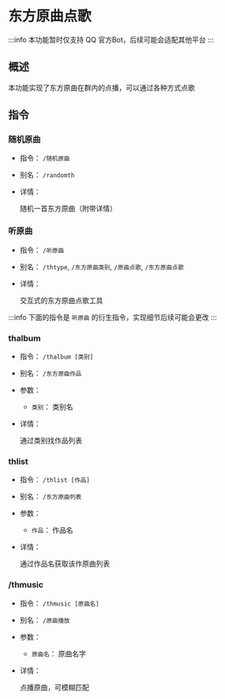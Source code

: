 # 东方原曲点歌

:::info
本功能暂时仅支持 QQ 官方Bot，后续可能会适配其他平台
:::

## 概述

本功能实现了东方原曲在群内的点播，可以通过各种方式点歌

## 指令

### 随机原曲

- 指令： `/随机原曲`

- 别名： `/randomth`

- 详情：

  随机一首东方原曲（附带详情）

### 听原曲

- 指令： `/听原曲`

- 别名： `/thtype`, `/东方原曲类别`, `/原曲点歌`, `/东方原曲点歌`

- 详情：

  交互式的东方原曲点歌工具

:::info
下面的指令是 `听原曲` 的衍生指令，实现细节后续可能会更改
:::

### thalbum

- 指令： `/thalbum [类别]`

- 别名： `/东方原曲作品`

- 参数：

  - `类别`： 类别名

- 详情：

  通过类别找作品列表

### thlist

- 指令： `/thlist [作品]`

- 别名： `/东方原曲列表`

- 参数：

  - `作品`： 作品名

- 详情：

  通过作品名获取该作原曲列表

### /thmusic

- 指令： `/thmusic [原曲名]`

- 别名： `/原曲播放`

- 参数：

  - `原曲名`： 原曲名字

- 详情：

  点播原曲，可模糊匹配

